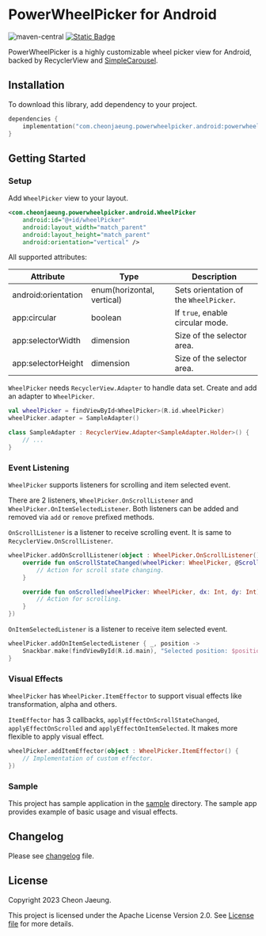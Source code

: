 # PowerWheelPicker for Android

![maven-central]("https://img.shields.io/maven-central/v/com.cheonjaeung.powerwheelpicker.android/powerwheelpicker)
[![Static Badge](https://img.shields.io/badge/License-Apache%202.0-Green)](./LICENSE.txt)

PowerWheelPicker is a highly customizable wheel picker view for Android, backed by RecyclerView and [SimpleCarousel](https://github.com/cheonjaeung/simplecarousel-android).

## Installation

To download this library, add dependency to your project.

```kotlin
dependencies {
    implementation("com.cheonjaeung.powerwheelpicker.android:powerwheelpicker:<version>")
}
```

## Getting Started

### Setup

Add `WheelPicker` view to your layout.

```xml
<com.cheonjaeung.powerwheelpicker.android.WheelPicker
    android:id="@+id/wheelPicker"
    android:layout_width="match_parent"
    android:layout_height="match_parent"
    android:orientation="vertical" />
```

All supported attributes:

| Attribute           | Type                       | Description                            |
|---------------------|----------------------------|----------------------------------------|
| android:orientation | enum(horizontal, vertical) | Sets orientation of the `WheelPicker`. |
| app:circular        | boolean                    | If `true`, enable circular mode.       |
| app:selectorWidth   | dimension                  | Size of the selector area.             |
| app:selectorHeight  | dimension                  | Size of the selector area.             |

`WheelPicker` needs `RecyclerView.Adapter` to handle data set. Create and add an adapter to `WheelPicker`.

```kotlin
val wheelPicker = findViewById<WheelPicker>(R.id.wheelPicker)
wheelPicker.adapter = SampleAdapter()

class SampleAdapter : RecyclerView.Adapter<SampleAdapter.Holder>() {
    // ...
}
```

### Event Listening

`WheelPicker` supports listeners for scrolling and item selected event.

There are 2 listeners, `WheelPicker.OnScrollListener` and `WheelPicker.OnItemSelectedListener`.
Both listeners can be added and removed via `add` or `remove` prefixed methods.

`OnScrollListener` is a listener to receive scrolling event.
It is same to `RecyclerView.OnScrollListener`.

```kotlin
wheelPicker.addOnScrollListener(object : WheelPicker.OnScrollListener() {
    override fun onScrollStateChanged(wheelPicker: WheelPicker, @ScrollState newState: Int) {
        // Action for scroll state changing.
    }

    override fun onScrolled(wheelPicker: WheelPicker, dx: Int, dy: Int) {
        // Action for scrolling.
    }
})
```

`OnItemSelectedListener` is a listener to receive item selected event.

```kotlin
wheelPicker.addOnItemSelectedListener { _, position ->
    Snackbar.make(findViewById(R.id.main), "Selected position: $position", 1000).show()
}
```

### Visual Effects

`WheelPicker` has `WheelPicker.ItemEffector` to support visual effects like transformation, alpha and others.

`ItemEffector` has 3 callbacks, `applyEffectOnScrollStateChanged`, `applyEffectOnScrolled` and `applyEffectOnItemSelected`.
It makes more flexible to apply visual effect.

```kotlin
wheelPicker.addItemEffector(object : WheelPicker.ItemEffector() {
    // Implementation of custom effector.
})
```

### Sample

This project has sample application in the [sample](./sample) directory.
The sample app provides example of basic usage and visual effects.

## Changelog

Please see [changelog](./CHANGELOG.md) file.

## License

Copyright 2023 Cheon Jaeung.

This project is licensed under the Apache License Version 2.0. See [License file](./LICENSE.txt) for more details.
